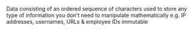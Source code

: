 Data consisting of an ordered sequence of characters
used to store any type of information you don't need to manipulate mathematically e.g. IP addresses, usernames, URLs & employee IDs
immutable